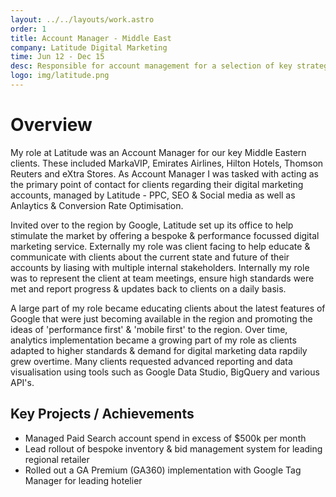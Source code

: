 ```yaml
---
layout: ../../layouts/work.astro
order: 1
title: Account Manager - Middle East
company: Latitude Digital Marketing
time: Jun 12 - Dec 15
desc: Responsible for account management for a selection of key strategic accounts in the region across Travel, Ecommerce & Financial sectors. Advising clients on all Paid & Organic Digital channels to increase business & website performance.
logo: img/latitude.png
---
```


# Overview

My role at Latitude was an Account Manager for our key Middle Eastern clients. These included MarkaVIP, Emirates Airlines, Hilton Hotels, Thomson Reuters and eXtra Stores. As Account Manager I was tasked with acting as the primary point of contact for clients regarding their digital marketing accounts, managed by Latitude - PPC, SEO & Social media as well as Anlaytics & Conversion Rate Optimisation.

Invited over to the region by Google, Latitude set up its office to help stimulate the market by offering a bespoke & performance focussed digital marketing service. Externally my role was client facing to help educate & communicate with clients about the current state and future of their accounts by liasing with multiple internal stakeholders. Internally my role was to represent the client at team meetings, ensure high standards were met and report progress & updates back to clients on a daily basis.

A large part of my role became educating clients about the latest features of Google that were just becoming available in the region and promoting the ideas of 'performance first' & 'mobile first' to the region. Over time, analytics implementation became a growing part of my role as clients adapted to higher standards & demand for digital marketing data rapdily grew overtime. Many clients requested advanced reporting and data visualisation using tools such as Google Data Studio, BigQuery and various API's.

## Key Projects / Achievements

- Managed Paid Search account spend in excess of $500k per month
- Lead rollout of bespoke inventory & bid management system for leading regional retailer
- Rolled out a GA Premium (GA360) implementation with Google Tag Manager for leading hotelier
